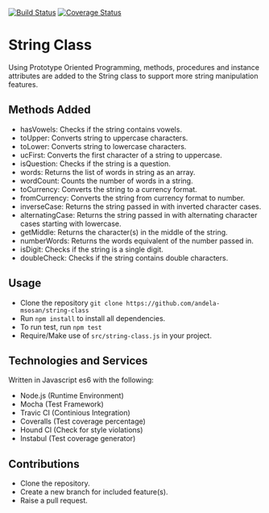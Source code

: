 [![Build Status](https://travis-ci.org/andela-msosan/string-class.svg?branch=test-coverage)](https://travis-ci.org/andela-msosan/string-class)
[![Coverage Status](https://coveralls.io/repos/github/andela-msosan/string-class/badge.svg?branch=test-coverage)](https://coveralls.io/github/andela-msosan/string-class?branch=test-coverage)

# String Class

Using Prototype Oriented Programming, methods, procedures and instance attributes are added to the String class to support more string manipulation features.

## Methods Added

* hasVowels: Checks if the string contains vowels.
* toUpper: Converts string to uppercase characters.
* toLower: Converts string to lowercase characters.
* ucFirst: Converts the first character of a string to uppercase.
* isQuestion: Checks if the string is a question.
* words: Returns the list of words in string as an array.
* wordCount: Counts the number of words in a string.
* toCurrency: Converts the string to a currency format.
* fromCurrency: Converts the string from currency format to number.
* inverseCase: Returns the string passed in with inverted character cases.
* alternatingCase: Returns the string passed in with alternating character cases starting with lowercase.
* getMiddle: Returns the character(s) in the middle of the string.
* numberWords: Returns the words equivalent of the number passed in.
* isDigit: Checks if the string is a single digit.
* doubleCheck: Checks if the string contains double characters.

## Usage
* Clone the repository `git clone https://github.com/andela-msosan/string-class`
* Run `npm install` to install all dependencies.
* To run test, run `npm test`
* Require/Make use of `src/string-class.js` in your project.

## Technologies and Services
Written in Javascript es6 with the following:
* Node.js (Runtime Environment)
* Mocha (Test Framework)
* Travic CI (Continious Integration)
* Coveralls (Test coverage percentage)
* Hound CI (Check for style violations)
* Instabul (Test coverage generator)

## Contributions
* Clone the repository.
* Create a new branch for included feature(s).
* Raise a pull request.
